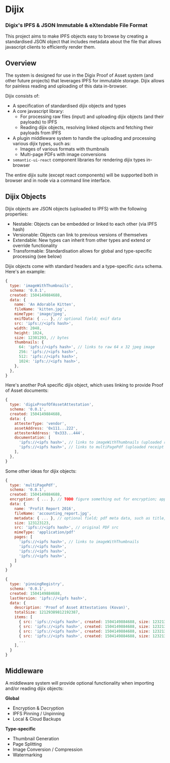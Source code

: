 # Dijix

### Digix's IPFS & JSON Immutable & eXtendable File Format

This project aims to make IPFS objects easy to browse by creating a standardised JSON object that includes metadata about the file that allows javascript clients to efficiently render them.

## Overview

The system is designed for use in the Digix Proof of Asset system (and other future projects) that leverages IPFS for immutable storage. Dijix allows for painless reading and uploading of this data in-browser.

Dijix consists of:

* A specification of standardised dijix objects and types
* A core javascript library:
  * For processing raw files (input) and uploading dijix objects (and their payloads) to IPFS
  * Reading dijix objects, resolving linked objects and fetching their payloads from IPFS
* A plugin middleware system to handle the uploading and processing various dijix types, such as:
  * Images of various formats with thumbnails
  * Multi-page PDFs with image conversions
* `semantic-ui-react` component libraries for rendering dijix types in-browser

The entire dijix suite (except react components) will be supported both in browser and in node via a command line interface.

## Dijix Objects

Dijix objects are JSON objects (uploaded to IPFS) with the following properties:

* Nestable: Objects can be embedded or linked to each other (via IPFS hash)
* Versionable: Objects can link to previous versions of themselves
* Extendable: New types can inherit from other types and extend or override functionality
* Transformable: Standardisation allows for global and type-specific processing (see below)

Dijix objects come with standard headers and a type-specific `data` schema. Here's an example:

```javascript
{
  type: 'imageWithThumbnails',
  schema: '0.0.1',
  created: 1504149884688,
  data: {
    name: 'An Adorable Kitten',
    fileName: 'kitten.jpg',
    mimeType: 'image/jpeg',
    exifData: { ... }, // optional field; exif data
    src: 'ipfs://<ipfs hash>',
    width: 2048,
    height: 1024,
    size: 12301293, // bytes
    thumbnails: {
      64: 'ipfs://<ipfs hash>', // links to raw 64 x 32 jpeg image
      256: 'ipfs://<ipfs hash>',
      512: 'ipfs://<ipfs hash>',
      1024: 'ipfs://<ipfs hash>',
    },
  },
}
```

Here's another PoA specific dijix object, which uses linking to provide Proof of Asset documents:

```javascript
{
  type: 'digixProofOfAssetAttestation',
  schema: '0.0.1',
  created: 1504149884688,
  data: {
    attesterType: 'vendor',
    assetAddress: '0x111...222',
    attesterAddress: '0x333...444',
    documentation: [
      'ipfs://<ipfs hash>', // links to imageWithThumbnails (uploaded receipt 1, jpeg)
      'ipfs://<ipfs hash>', // links to multiPagePdf (uploaded receipt 2, pdf)
    ],
  },
}
```

Some other ideas for dijix objects:

```javascript
{
  type: 'multiPagePdf',
  schema: '0.0.1',
  created: 1504149884688,
  encryption: { ... }, // TODO figure something out for encryption; applied individually to all IPFS objects before uploaded
  data: {
    name: 'Profit Report 2016',
    fileName: 'accounting_report.jpg',
    metadata: { ... }, // optional field; pdf meta data, such as title, author, subject, keywords
    size: 123123123,
    src: 'ipfs://<ipfs hash>', // original PDF src
    mimeType: 'application/pdf'
    pages: [
      'ipfs://<ipfs hash>', // links to imageWithThumbnails
      'ipfs://<ipfs hash>',
      'ipfs://<ipfs hash>',
      'ipfs://<ipfs hash>',
    ]
  }
}

{
  type: 'pinningRegistry',
  schema: '0.0.1',
  created: 1504149884688,
  lastVersion: 'ipfs://<ipfs hash>',
  data: {
    description: 'Proof of Asset Attestations (Kovan)',
    totalSize: 12129389812192387,
    items: [
      { src: 'ipfs://<ipfs hash>', created: 1504149884688, size: 123213 },
      { src: 'ipfs://<ipfs hash>', created: 1504149884688, size: 123213 },
      { src: 'ipfs://<ipfs hash>', created: 1504149884688, size: 123213 },
      { src: 'ipfs://<ipfs hash>', created: 1504149884688, size: 123213 },
      ...
    ],
  }
}
```

## Middleware

A middleware system will provide optional functionality when importing and/or reading dijix objects:

**Global**

* Encryption & Decryption
* IPFS Pinning / Unpinning
* Local & Cloud Backups

**Type-specific**

* Thumbnail Generation
* Page Splitting
* Image Conversion / Compression
* Watermarking
